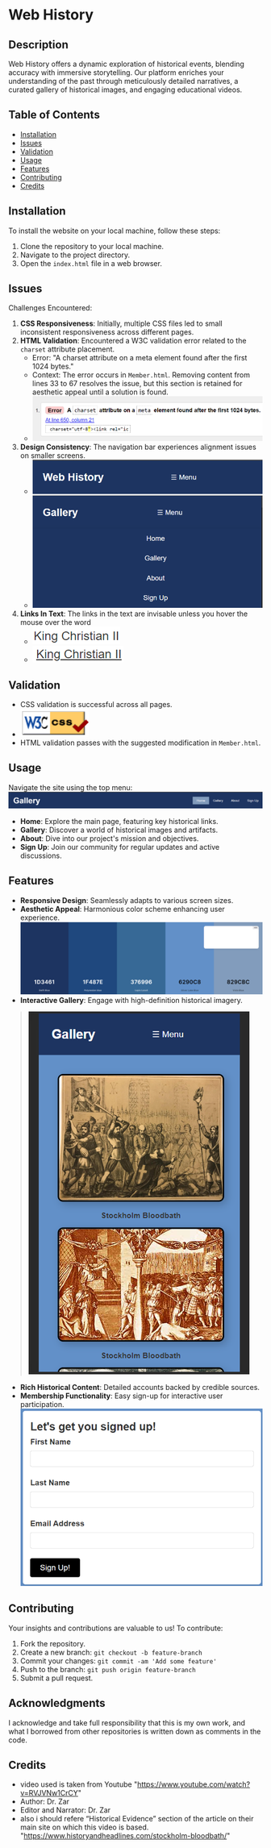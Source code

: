 # Web History

## Description
Web History offers a dynamic exploration of historical events, blending accuracy with immersive storytelling. Our platform enriches your understanding of the past through meticulously detailed narratives, a curated gallery of historical images, and engaging educational videos.

## Table of Contents
- [Installation](#installation)
- [Issues](#issues)
- [Validation](#validation)
- [Usage](#usage)
- [Features](#features)
- [Contributing](#contributing)
- [Credits](#credits)

## Installation
To install the website on your local machine, follow these steps:
1. Clone the repository to your local machine.
2. Navigate to the project directory.
3. Open the `index.html` file in a web browser.

## Issues
Challenges Encountered:
1. **CSS Responsiveness**: Initially, multiple CSS files led to small inconsistent responsiveness across different pages.
2. **HTML Validation**: Encountered a W3C validation error related to the `charset` attribute placement.
   - Error: "A charset attribute on a meta element found after the first 1024 bytes."
   - Context: The error occurs in `Member.html`. Removing content from lines 33 to 67 resolves the issue, but this section is retained for aesthetic appeal until a solution is found.
   - ![Charset Issue](assets/read.images/issue.png)
3. **Design Consistency**: The navigation bar experiences alignment issues on smaller screens.
   - ![Navigation Issue](assets/read.images/issueNav.png)
   - ![Navigation Issue Continued](assets/read.images/issueNav2.png)
4. **Links In Text**: The links in the text are invisable unless you hover the mouse over the word
    - ![Navigation Issue Continued](assets/read.images/nounderscore.png)
    - ![Navigation Issue Continued](assets/read.images/underscore.png)

## Validation
- CSS validation is successful across all pages.
 - ![Css Validation](assets/read.images/Validation.png)
- HTML validation passes with the suggested modification in `Member.html`.

## Usage
Navigate the site using the top menu:
  ![Header Navigation](assets/read.images/header.png)
- **Home**: Explore the main page, featuring key historical links.
- **Gallery**: Discover a world of historical images and artifacts.
- **About**: Dive into our project's mission and objectives.
- **Sign Up**: Join our community for regular updates and active discussions.

## Features
- **Responsive Design**: Seamlessly adapts to various screen sizes.
- **Aesthetic Appeal**: Harmonious color scheme enhancing user experience.
  ![Color Scheme](assets/read.images/color.png)
- **Interactive Gallery**: Engage with high-definition historical imagery.
>![Interactive Gallery](assets/read.images/gallery.png)
- **Rich Historical Content**: Detailed accounts backed by credible sources.
- **Membership Functionality**: Easy sign-up for interactive user participation.
  ![Color Scheme](assets/read.images/signUp1.png)

## Contributing
Your insights and contributions are valuable to us! To contribute:
1. Fork the repository.
2. Create a new branch: `git checkout -b feature-branch`
3. Commit your changes: `git commit -am 'Add some feature'`
4. Push to the branch: `git push origin feature-branch`
5. Submit a pull request.

## Acknowledgments
I acknowledge and take full responsibility that this is my own work, and what I borrowed from other repositories is written down as comments in the code.

## Credits
- video used is taken from Youtube "https://www.youtube.com/watch?v=RVJVNw1CrCY"
- Author: Dr. Zar
- Editor and Narrator: Dr. Zar
- also i should refere “Historical Evidence” section of the article on their main site on which this video is based. "https://www.historyandheadlines.com/stockholm-bloodbath/"